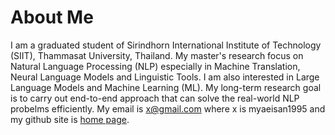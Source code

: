 
# About Me

I am a graduated student of Sirindhorn International Institute of Technology (SIIT), Thammasat University, Thailand. My master's research focus on Natural Language Processing (NLP) especially in Machine Translation, Neural Language Models and Linguistic Tools. I am also interested in Large Language Models and Machine Learning (ML). My long-term research goal is to carry out end-to-end approach that can solve the real-world NLP probelms efficiently. My email is x@gmail.com where x is myaeisan1995 and my github site is [home page](https://myaeisan77.github.io).



